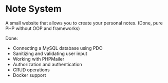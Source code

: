 # Note System
A small website that allows you to create your personal notes.
(Done, pure PHP without OOP and frameworks) 

<p>Done:</p>
<ul>
  <li>Connecting a MySQL database using PDO</li>
  <li>Sanitizing and validating user input</li>
  <li>Working with PHPMailer</li>
  <li>Authorization and authentication</li>
  <li>CRUD operations</li>
  <li>Docker support</li>
</ul>
